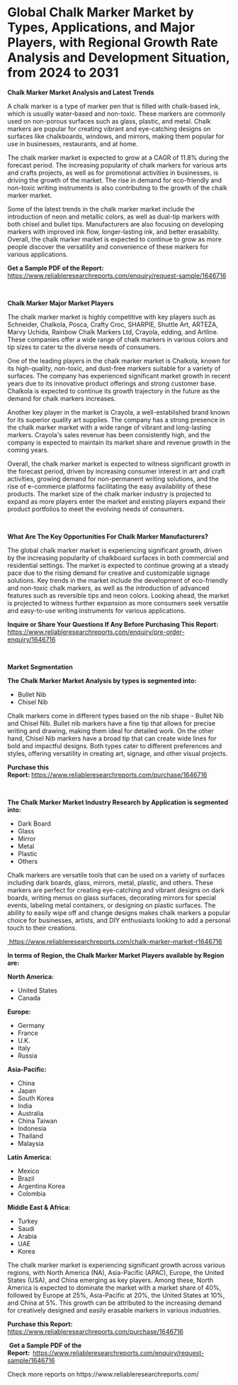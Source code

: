 <p><h1>Global Chalk Marker Market by Types, Applications, and Major Players, with Regional Growth Rate Analysis and Development Situation, from 2024 to 2031</h1></p><p><strong>Chalk Marker Market Analysis and Latest Trends</strong></p>
<p><p>A chalk marker is a type of marker pen that is filled with chalk-based ink, which is usually water-based and non-toxic. These markers are commonly used on non-porous surfaces such as glass, plastic, and metal. Chalk markers are popular for creating vibrant and eye-catching designs on surfaces like chalkboards, windows, and mirrors, making them popular for use in businesses, restaurants, and at home.</p><p>The chalk marker market is expected to grow at a CAGR of 11.8% during the forecast period. The increasing popularity of chalk markers for various arts and crafts projects, as well as for promotional activities in businesses, is driving the growth of the market. The rise in demand for eco-friendly and non-toxic writing instruments is also contributing to the growth of the chalk marker market.</p><p>Some of the latest trends in the chalk marker market include the introduction of neon and metallic colors, as well as dual-tip markers with both chisel and bullet tips. Manufacturers are also focusing on developing markers with improved ink flow, longer-lasting ink, and better erasability. Overall, the chalk marker market is expected to continue to grow as more people discover the versatility and convenience of these markers for various applications.</p></p>
<p><strong>Get a Sample PDF of the Report:&nbsp;</strong> <a href="https://www.reliableresearchreports.com/enquiry/request-sample/1646716">https://www.reliableresearchreports.com/enquiry/request-sample/1646716</a></p>
<p>&nbsp;</p>
<p><strong>Chalk Marker Major Market Players</strong></p>
<p><p>The chalk marker market is highly competitive with key players such as Schneider, Chalkola, Posca, Crafty Croc, SHARPIE, Shuttle Art, ARTEZA, Marvy Uchida, Rainbow Chalk Markers Ltd, Crayola, edding, and Artline. These companies offer a wide range of chalk markers in various colors and tip sizes to cater to the diverse needs of consumers.</p><p>One of the leading players in the chalk marker market is Chalkola, known for its high-quality, non-toxic, and dust-free markers suitable for a variety of surfaces. The company has experienced significant market growth in recent years due to its innovative product offerings and strong customer base. Chalkola is expected to continue its growth trajectory in the future as the demand for chalk markers increases.</p><p>Another key player in the market is Crayola, a well-established brand known for its superior quality art supplies. The company has a strong presence in the chalk marker market with a wide range of vibrant and long-lasting markers. Crayola's sales revenue has been consistently high, and the company is expected to maintain its market share and revenue growth in the coming years.</p><p>Overall, the chalk marker market is expected to witness significant growth in the forecast period, driven by increasing consumer interest in art and craft activities, growing demand for non-permanent writing solutions, and the rise of e-commerce platforms facilitating the easy availability of these products. The market size of the chalk marker industry is projected to expand as more players enter the market and existing players expand their product portfolios to meet the evolving needs of consumers.</p></p>
<p>&nbsp;</p>
<p><strong>What Are The Key Opportunities For Chalk Marker Manufacturers?</strong></p>
<p><p>The global chalk marker market is experiencing significant growth, driven by the increasing popularity of chalkboard surfaces in both commercial and residential settings. The market is expected to continue growing at a steady pace due to the rising demand for creative and customizable signage solutions. Key trends in the market include the development of eco-friendly and non-toxic chalk markers, as well as the introduction of advanced features such as reversible tips and neon colors. Looking ahead, the market is projected to witness further expansion as more consumers seek versatile and easy-to-use writing instruments for various applications.</p></p>
<p><strong>Inquire or Share Your Questions If Any Before Purchasing This Report:</strong> <a href="https://www.reliableresearchreports.com/enquiry/pre-order-enquiry/1646716">https://www.reliableresearchreports.com/enquiry/pre-order-enquiry/1646716</a></p>
<p>&nbsp;</p>
<p><strong>Market Segmentation</strong></p>
<p><strong>The Chalk Marker Market Analysis by types is segmented into:</strong></p>
<p><ul><li>Bullet Nib</li><li>Chisel Nib</li></ul></p>
<p><p>Chalk markers come in different types based on the nib shape - Bullet Nib and Chisel Nib. Bullet nib markers have a fine tip that allows for precise writing and drawing, making them ideal for detailed work. On the other hand, Chisel Nib markers have a broad tip that can create wide lines for bold and impactful designs. Both types cater to different preferences and styles, offering versatility in creating art, signage, and other visual projects.</p></p>
<p><strong>Purchase this Report:&nbsp;</strong><a href="https://www.reliableresearchreports.com/purchase/1646716">https://www.reliableresearchreports.com/purchase/1646716</a></p>
<p>&nbsp;</p>
<p><strong>The Chalk Marker Market Industry Research by Application is segmented into:</strong></p>
<p><ul><li>Dark Board</li><li>Glass</li><li>Mirror</li><li>Metal</li><li>Plastic</li><li>Others</li></ul></p>
<p><p>Chalk markers are versatile tools that can be used on a variety of surfaces including dark boards, glass, mirrors, metal, plastic, and others. These markers are perfect for creating eye-catching and vibrant designs on dark boards, writing menus on glass surfaces, decorating mirrors for special events, labeling metal containers, or designing on plastic surfaces. The ability to easily wipe off and change designs makes chalk markers a popular choice for businesses, artists, and DIY enthusiasts looking to add a personal touch to their creations.</p></p>
<p><a href="https://www.reliableresearchreports.com/chalk-marker-market-r1646716">&nbsp;https://www.reliableresearchreports.com/chalk-marker-market-r1646716</a></p>
<p><strong>In terms of Region, the Chalk Marker Market Players available by Region are:</strong></p>
<p>
    <p> <strong> North America: </strong>
        <ul>
            <li>United States</li>
            <li>Canada</li>
        </ul>
        </p> 
    <p> <strong> Europe: </strong>
        <ul>
            <li>Germany</li>
            <li>France</li>
            <li>U.K.</li>
            <li>Italy</li>
            <li>Russia</li>
        </ul>
        </p> 
    <p> <strong> Asia-Pacific: </strong>
        <ul>
            <li>China</li>
            <li>Japan</li>
            <li>South Korea</li>
            <li>India</li>
            <li>Australia</li>
            <li>China Taiwan</li>
            <li>Indonesia</li>
            <li>Thailand</li>
            <li>Malaysia</li>
        </ul>
        </p> 
    <p> <strong> Latin America: </strong>
        <ul>
            <li>Mexico</li>
            <li>Brazil</li>
            <li>Argentina Korea</li>
            <li>Colombia</li>
        </ul>
        </p> 
    <p> <strong> Middle East & Africa: </strong>
        <ul>
            <li>Turkey</li>
            <li>Saudi</li>
            <li>Arabia</li>
            <li>UAE</li>
            <li>Korea</li>
        </ul>
    </p>
    </p>
<p><p>The chalk marker market is experiencing significant growth across various regions, with North America (NA), Asia-Pacific (APAC), Europe, the United States (USA), and China emerging as key players. Among these, North America is expected to dominate the market with a market share of 40%, followed by Europe at 25%, Asia-Pacific at 20%, the United States at 10%, and China at 5%. This growth can be attributed to the increasing demand for creatively designed and easily erasable markers in various industries.</p></p>
<p><strong>Purchase this Report: </strong><a href="https://www.reliableresearchreports.com/purchase/1646716">https://www.reliableresearchreports.com/purchase/1646716</a></p>
<p>&nbsp;<strong>Get a Sample PDF of the Report:&nbsp;&nbsp;</strong><a href="https://www.reliableresearchreports.com/enquiry/request-sample/1646716">https://www.reliableresearchreports.com/enquiry/request-sample/1646716</a></p>
<p><strong></strong></p>
<p>Check more reports on https://www.reliableresearchreports.com/</p>